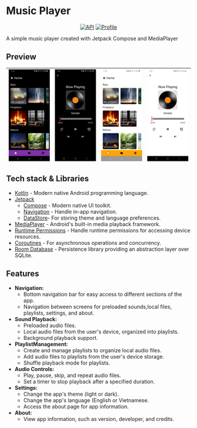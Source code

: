 # Music Player
<p align="center">
  <a href="https://android-arsenal.com/api?level=33"><img alt="API" src="https://img.shields.io/badge/API-33%2B-brightgreen"/></a>
  <a href="https://github.com/CommonHouseCat"><img alt="Profile" src="https://commonhousecat.github.io/badges/profile-badge.svg"/></a>
</p>

A simple music player created with Jetpack Compose and MediaPlayer

## Preview

| ![home](previews/Home-dark.png) | ![player](previews/playsong-dark.png) | ![home](previews/Home-light.png) | ![player](previews/playsong-light.png) |
|---------------------------------|:-------------------------------------:|:--------------------------------:|:--------------------------------------:|

## Tech stack & Libraries

- [Kotlin](https://kotlinlang.org/) - Modern native Android programming language.
- [Jetpack](https://developer.android.com/jetpack)
  - [Compose](https://developer.android.com/jetpack/compose) - Modern native UI toolkit.
  - [Navigation](https://developer.android.com/jetpack/compose/navigation) - Handle in-app navigation.
  - [DataStore](https://developer.android.com/topic/libraries/architecture/datastore)- For storing theme and language preferences.
- [MediaPlayer](https://developer.android.com/guide/topics/media/mediaplayer) - Android's built-in media playback framework.
- [Runtime Permissions](https://developer.android.com/training/permissions/requesting) - Handle runtime permissions for accessing device resources.
- [Coroutines](https://kotlinlang.org/docs/reference/coroutines-overview.html) - For asynchronous operations and concurrency.
- [Room Database](https://developer.android.com/training/data-storage/room) - Persistence library providing an abstraction layer over SQLite.

## Features

* **Navigation:**
  * Bottom navigation bar for easy access to different sections of the app.
  * Navigation between screens for preloaded sounds,local files, playlists, settings, and about.
* **Sound Playback:**
  * Preloaded audio files.
  * Local audio files from the user's device, organized into playlists.
  * Background playback support.
* **PlaylistManagement:**
  * Create and manage playlists to organize local audio files.
  * Add audio files to playlists from the user's device storage.
  * Shuffle playback mode for playlists.
* **Audio Controls:**
  * Play, pause, skip, and repeat audio files.
  * Set a timer to stop playback after a specified duration.
* **Settings:**
  * Change the app's theme (light or dark).
  * Change the app's language (English or Vietnamese.
  * Access the about page for app information.
* **About:**
  * View app information, such as version, developer, and credits.

